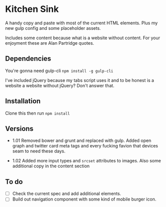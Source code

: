 # Kitchen Sink

A handy copy and paste with most of the current HTML elements. Plus my new gulp config and some placeholder assets.

Includes some content because what is a website without content. For your enjoyment these are Alan Partridge quotes. 

## Dependencies

You're gonna need gulp-cli `npm install -g gulp-cli`

I've included jQuery because my tabs script uses it and to be honest is a website a website without jQuery? Don't answer that.

## Installation

Clone this then run `npm install`

## Versions

- 1.01 Removed bower and grunt and replaced with gulp. Added open graph and twitter card meta tags and every fucking favion that devices seam to need these days.

- 1.02 Added more input types and `srcset` attributes to images. Also some additional copy in the content section

## To do

- [ ] Check the current spec and add additional elements.
- [ ] Build out navigation component with some kind of mobile burger icon.
